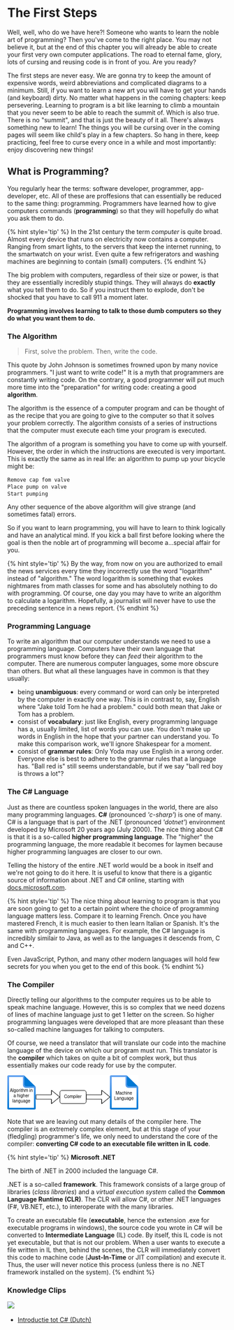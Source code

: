 # The First Steps

Well, well, who do we have here?! Someone who wants to learn the noble art of programming? Then you've come to the right place. You may not believe it, but at the end of this chapter you will already be able to create your first very own computer applications. The road to eternal fame, glory, lots of cursing and reusing code is in front of you. Are you ready?

The first steps are never easy. We are gonna try to keep the amount of expensive words, weird abbreviations and complicated diagrams to a minimum. Still, if you want to learn a new art you will have to get your hands (and keyboard) dirty. No matter what happens in the coming chapters: keep persevering. Learning to program is a bit like learning to climb a mountain that you never seem to be able to reach the summit of. Which is also true. There is no "summit", and that is just the beauty of it all. There's always something new to learn! The things you will be cursing over in the coming pages will seem like child's play in a few chapters. So hang in there, keep practicing, feel free to curse every once in a while and most importantly: enjoy discovering new things!


## What is Programming?

You regularly hear the terms: software developer, programmer, app-developer, etc. All of these are proffesions that can essentially be reduced to the same thing: programming. Programmers have learned how to give computers commands (**programming**) so that they will hopefully do what you ask them to do.

{% hint style='tip' %}
In the 21st century the term *computer* is quite broad. Almost every device that runs on electricity now contains a computer. Ranging from smart lights, to the servers that keep the internet running, to the smartwatch on your wrist. Even quite a few refrigerators and washing machines are beginning to contain (small) computers.
{% endhint %}



The big problem with computers, regardless of their size or power, is that they are essentially incredibly stupid things. They will always do **exactly** what you tell them to do. So if you instruct them to explode, don't be shocked that you have to call 911 a moment later.

**Programming involves learning to talk to those dumb computers so they do what you want them to do.**

### The Algorithm

> First, solve the problem. Then, write the code.

This quote by John Johnson is sometimes frowned upon by many novice programmers. "I just want to write code!" It is a myth that programmers are constantly writing code. On the contrary, a good programmer will put much more time into the "preparation" for writing code: creating a good **algorithm**.

The algorithm is the essence of a computer program and can be thought of as the recipe that you are going to give to the computer so that it solves your problem correctly. The algorithm consists of a series of instructions that the computer must execute each time your program is executed.

The algorithm of a program is something you have to come up with yourself. However, the order in which the instructions are executed is very important. This is exactly the same as in real life: an algorithm to pump up your bicycle might be:

```text
Remove cap fom valve
Place pump on valve
Start pumping
```

Any other sequence of the above algorithm will give strange (and sometimes fatal) errors.

So if you want to learn programming, you will have to learn to think logically and have an analytical mind. If you kick a ball first before looking where the goal is then the noble art of programming will become a...special affair for you.

{% hint style='tip' %}
By the way, from now on you are authorized to email the news services every time they incorrectly use the word "logarithm" instead of "algorithm." The word logarithm is something that evokes nightmares from math classes for some and has absolutely nothing to do with programming. Of course, one day you may have to write an algorithm to calculate a logarithm. Hopefully, a journalist will never have to use the preceding sentence in a news report.
{% endhint %}

### Programming Language

To write an algorithm that our computer understands we need to use a programming language. Computers have their own language that programmers must know before they can *feed* their algorithm to the computer. There are numerous computer languages, some more obscure than others. But what all these languages have in common is that they usually:
* being **unambiguous**: every command or word can only be interpreted by the computer in exactly one way. This is in contrast to, say, English where "Jake told Tom he had  a problem." could both mean that Jake or Tom has a problem.
* consist of **vocabulary**: just like English, every programming language has a, usually limited, list of words you can use. You don't make up words in English in the hope that your partner can understand you. To make this comparison work, we'll ignore Shakespear for a moment.
* consist of **grammar rules**: Only Yoda may use English in a wrong order. Everyone else is best to adhere to the grammar rules that a language has. "Ball red is" still seems understandable, but if we say "ball red boy is throws a lot"?

### The C# Language

Just as there are countless spoken languages in the world, there are also many programming languages. **C#** (pronounced *'c-sharp'*) is one of many. C# is a language that is part of the .NET (pronounced *'dotnet'*) environment developed by Microsoft 20 years ago (July 2000). The nice thing about C# is that it is a so-called **higher programming language**. The "higher" the programming language, the more readable it becomes for laymen because higher programming languages are closer to our own. 

Telling the history of the entire .NET world would be a book in itself and we're not going to do it here. It is useful to know that there is a gigantic source of information about .NET and C# online, starting with [docs.microsoft.com](https://docs.microsoft.com/en-us/dotnet/csharp/getting-started/).

{% hint style='tip' %}
The nice thing about learning to program is that you are soon going to get to a certain point where the choice of programming language matters less. Compare it to learning French. Once you have mastered French, it is much easier to then learn Italian or Spanish. It's the same with programming languages. For example, the C# language is incredibly similair to Java, as well as to the languages it descends from, C and C++. 

Even JavaScript, Python, and many other modern languages will hold few secrets for you when you get to the end of this book.
{% endhint %}

### The Compiler

Directly telling our algorithms to the computer requires us to be able to speak machine language. However, this is so complex that we need dozens of lines of machine language just to get 1 letter on the screen. So higher programming languages were developed that are more pleasant than these so-called machine languages for talking to computers.

Of course, we need a translator that will translate our code into the machine language of the device on which our program must run. This translator is the **compiler** which takes on quite a bit of complex work, but thus essentially makes our code ready for use by the computer.


![Simplified compiler overview](../assets/1_csharpbasics/compilersimple_en.png)

Note that we are leaving out many details of the compiler here. The compiler is an extremely complex element, but at this stage of your (fledgling) programmer's life, we only need to understand the core of the compiler: **converting C# code to an executable file written in IL code**.

{% hint style='tip' %}
**Microsoft .NET**

The birth of .NET in 2000 included the language C#.

.NET is a so-called **framework**. This framework consists of a large group of libraries (*class libraries*) and a *virtual execution system* called the **Common Language Runtime (CLR)**. The CLR will allow C#, or other .NET languages (F#, VB.NET, etc.), to interoperate with the many libraries.

To create an executable file (**executable**, hence the extension .exe for executable programs in windows), the source code you wrote in C# will be converted to **Intermediate Language** (IL) code. By itself, this IL code is not yet executable, but that is not our problem. When a user wants to execute a file written in IL then, behind the scenes, the CLR will immediately convert this code to machine code (**Just-In-Time** or JIT compilation) and execute it. Thus, the user will never notice this process (unless there is no .NET framework installed on the system).
{% endhint %}



### Knowledge Clips
![](../assets/infoclip.png)
* [Introductie tot C# (Dutch)](https://ap.cloud.panopto.eu/Panopto/Pages/Viewer.aspx?id=f517d032-35b9-4c9f-ba91-ac33007cd2a6)


